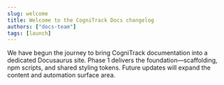 ```yaml
---
slug: welcome
title: Welcome to the CogniTrack Docs changelog
authors: ["docs-team"]
tags: [launch]
---
```


We have begun the journey to bring CogniTrack documentation into a dedicated Docusaurus site. Phase 1 delivers the foundation—scaffolding, npm scripts, and shared styling tokens. Future updates will expand the content and automation surface area.
